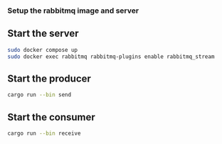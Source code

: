 ### Setup the rabbitmq image and server
## Start the server
```sh
sudo docker compose up
sudo docker exec rabbitmq rabbitmq-plugins enable rabbitmq_stream
```
## Start the producer
```sh
cargo run --bin send
```
## Start the consumer
```sh
cargo run --bin receive
```